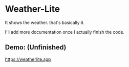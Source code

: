 # Weather-Lite
<p>It shows the weather. that's basically it.</p>
<p>I'll add more documentation once I actually finish the code.</p>

Demo: (Unfinished)
------
https://weatherlite.app
